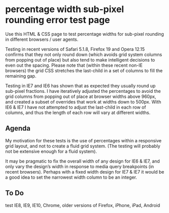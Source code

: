 percentage width sub-pixel rounding error test page
===================================================

Use this HTML & CSS page to test percentage widths for sub-pixel rounding in different browsers / user agents.

Testing in recent versions of Safari 5.1.8, Firefox 19 and Opera 12.15 confirms that they not only round down (which avoids grid system columns from popping out of place) but also tend to make intelligent decisions to even out the spacing.  Please note that (within these recent non-IE browsers) the grid CSS stretches the last-child in a set of columns to fill the remaining gap.

Testing in IE7 and IE6 has shown that as expected they usually round up sub-pixel fractions. I have iteratively adjusted the percentages to avoid the grid columns from popping out of place at browser widths above 960px, and created a subset of overrides that work at widths down to 500px.  With IE6 & IE7 I have not attempted to adjust the last-child in each row of columns, and thus the length of each row will vary at different widths.

## Agenda
My motivation for these tests is the use of percentages within a responsive grid layout, and not to create a fluid grid system. (The testing will probably not be extensive enough for a fluid system).

It may be pragmatic to fix the overall width of any design for IE6 & IE7, and only vary the design’s width in response to media query breakpoints (in recent browsers). Perhaps with a fixed width design for IE7 & IE7 it would be a good idea to set the narrowest width column to be an integer.

## To Do
test IE8, IE9, IE10, Chrome, older versions of Firefox, iPhone, iPad, Android

				
				
				
